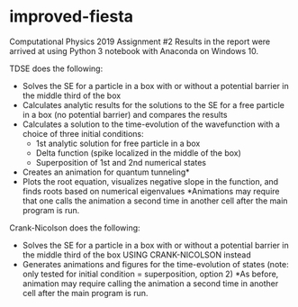 # improved-fiesta
Computational Physics 2019 Assignment #2
Results in the report were arrived at using Python 3 notebook with Anaconda on Windows 10.

TDSE does the following:
  - Solves the SE for a particle in a box with or without a potential barrier in the middle third of the box
  - Calculates analytic results for the solutions to the SE for a free particle in a box (no potential barrier) and compares the results
  - Calculates a solution to the time-evolution of the wavefunction with a choice of three initial conditions:
    - 1st analytic solution for free particle in a box
    - Delta function (spike localized in the middle of the box)
    - Superposition of 1st and 2nd numerical states
  - Creates an animation for quantum tunneling*
  - Plots the root equation, visualizes negative slope in the function, and finds roots based on numerical eigenvalues
*Animations may require that one calls the animation a second time in another cell after the main program is run.

Crank-Nicolson does the following:
  - Solves the SE for a particle in a box with or without a potential barrier in the middle third of the box USING CRANK-NICOLSON instead
  - Generates animations and figures for the time-evolution of states (note: only tested for initial condition = superposition, option 2)
*As before, animation may require calling the animation a second time in another cell after the main program is run.
